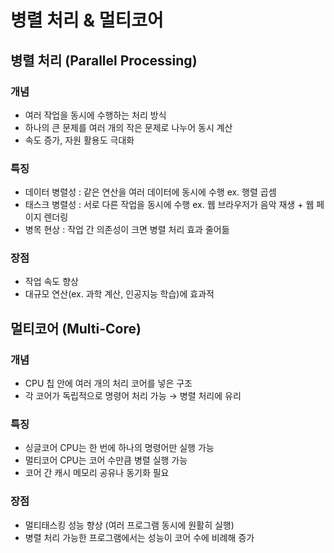 # 병렬 처리 & 멀티코어

## 병렬 처리 (Parallel Processing)

### 개념

- 여러 작업을 동시에 수행하는 처리 방식
- 하나의 큰 문제를 여러 개의 작은 문제로 나누어 동시 계산
- 속도 증가, 자원 활용도 극대화

### 특징

- 데이터 병렬성 : 같은 연산을 여러 데이터에 동시에 수행 ex. 행렬 곱셈
- 태스크 병렬성 : 서로 다른 작업을 동시에 수행 ex. 웹 브라우저가 음악 재생 + 웹 페이지 렌더링
- 병목 현상 : 작업 간 의존성이 크면 병렬 처리 효과 줄어듦

### 장점

- 작업 속도 향상
- 대규모 연산(ex. 과학 계산, 인공지능 학습)에 효과적

## 멀티코어 (Multi-Core)

### 개념

- CPU 칩 안에 여러 개의 처리 코어를 넣은 구조
- 각 코어가 독립적으로 명령어 처리 가능 → 병렬 처리에 유리

### 특징

- 싱글코어 CPU는 한 번에 하나의 명령어만 실행 가능
- 멀티코어 CPU는 코어 수만큼 병렬 실행 가능
- 코어 간 캐시 메모리 공유나 동기화 필요

### 장점

- 멀티태스킹 성능 향상 (여러 프로그램 동시에 원활히 실행)
- 병렬 처리 가능한 프로그램에서는 성능이 코어 수에 비례해 증가